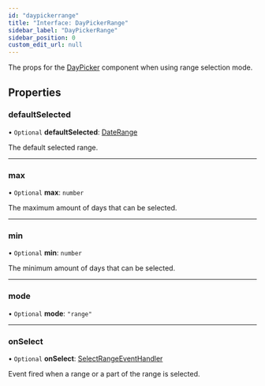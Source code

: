 ```yaml
---
id: "daypickerrange"
title: "Interface: DayPickerRange"
sidebar_label: "DayPickerRange"
sidebar_position: 0
custom_edit_url: null
---
```


The props for the [DayPicker](../functions/daypicker.md) component when using range selection mode.

## Properties

### defaultSelected

• `Optional` **defaultSelected**: [DateRange](../types/daterange.md)

The default selected range.

___

### max

• `Optional` **max**: `number`

The maximum amount of days that can be selected.

___

### min

• `Optional` **min**: `number`

The minimum amount of days that can be selected.

___

### mode

• `Optional` **mode**: ``"range"``

___

### onSelect

• `Optional` **onSelect**: [SelectRangeEventHandler](../types/selectrangeeventhandler.md)

Event fired when a range or a part of the range is selected.
